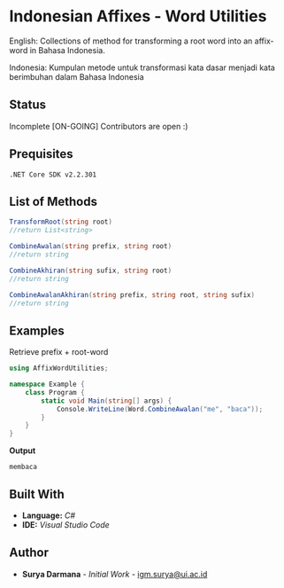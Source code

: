 # Indonesian Affixes - Word Utilities

English:
Collections of method for transforming a root word into an affix-word in Bahasa Indonesia.

Indonesia:
Kumpulan metode untuk transformasi kata dasar menjadi kata berimbuhan dalam Bahasa Indonesia

## Status
Incomplete [ON-GOING]
Contributors are open :)

## Prequisites
```
.NET Core SDK v2.2.301
```

## List of Methods
```csharp
TransformRoot(string root) 
//return List<string>

CombineAwalan(string prefix, string root) 
//return string

CombineAkhiran(string sufix, string root) 
//return string

CombineAwalanAkhiran(string prefix, string root, string sufix) 
//return string
```
## Examples
Retrieve prefix + root-word
```csharp
using AffixWordUtilities;

namespace Example {
    class Program {
        static void Main(string[] args) {
            Console.WriteLine(Word.CombineAwalan("me", "baca"));
        }
    }
}
```
**Output**
```
membaca
```

## Built With

* **Language:** *C#*
* **IDE:** *Visual Studio Code*

## Author

* **Surya Darmana** - *Initial Work* - igm.surya@ui.ac.id


